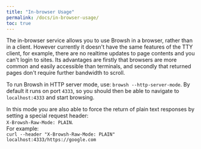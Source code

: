 ```yaml
---
title: "In-browser Usage"
permalink: /docs/in-browser-usage/
toc: true
---
```


The in-browser service allows you to use Browsh in a browser, rather than in a client. However currently it doesn't have the same features of the TTY client, for example, there are no realtime updates to page contents and you can't login to sites. Its advantages are firstly that browsers are more common and easily accessible than terminals, and secondly that returned pages don't require further bandwidth to scroll.

To run Browsh in HTTP server mode, use: `browsh --http-server-mode`. By default it runs on port `4333`, so you should then be able to navigate to `localhost:4333` and start browsing.

In this mode you are also able to force the return of plain text responses by setting a special request header:    
`X-Browsh-Raw-Mode: PLAIN`.    
For example:    
`curl --header "X-Browsh-Raw-Mode: PLAIN" localhost:4333/https://google.com`

